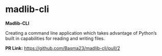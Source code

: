 # madlib-cli

**Madlib-CLI**

Creating a command line application which takes advantage of Python’s built in capabilities for reading and writing files.

**PR Link:** https://github.com/Basma23/madlib-cli/pull/2
